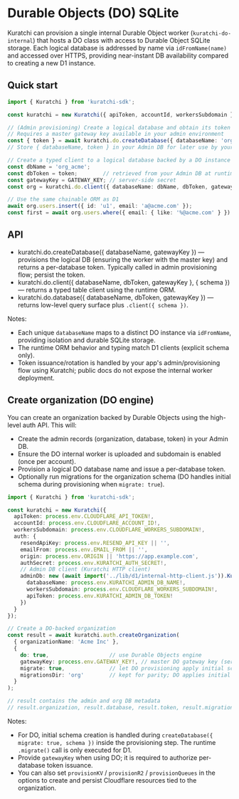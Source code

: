 # Durable Objects (DO) SQLite

Kuratchi can provision a single internal Durable Object worker (`kuratchi-do-internal`) that hosts a DO class with access to Durable Object SQLite storage. Each logical database is addressed by name via `idFromName(name)` and accessed over HTTPS, providing near-instant DB availability compared to creating a new D1 instance.

## Quick start

```ts
import { Kuratchi } from 'kuratchi-sdk';

const kuratchi = new Kuratchi({ apiToken, accountId, workersSubdomain });

// (Admin provisioning) Create a logical database and obtain its token
// Requires a master gateway key available in your admin environment
const { token } = await kuratchi.do.createDatabase({ databaseName: 'org_acme', gatewayKey: GATEWAY_KEY });
// Store { databaseName, token } in your Admin DB for later use by your app.

// Create a typed client to a logical database backed by a DO instance
const dbName = 'org_acme';
const dbToken = token;        // retrieved from your Admin DB at runtime
const gatewayKey = GATEWAY_KEY; // server-side secret
const org = kuratchi.do.client({ databaseName: dbName, dbToken, gatewayKey }, { schema: 'organization' });

// Use the same chainable ORM as D1
await org.users.insert({ id: 'u1', email: 'a@acme.com' });
const first = await org.users.where({ email: { like: '%@acme.com' } }).first();
```

## API

- kuratchi.do.createDatabase({ databaseName, gatewayKey }) — provisions the logical DB (ensuring the worker with the master key) and returns a per-database token. Typically called in admin provisioning flow; persist the token.
- kuratchi.do.client({ databaseName, dbToken, gatewayKey }, { schema }) — returns a typed table client using the runtime ORM.
- kuratchi.do.database({ databaseName, dbToken, gatewayKey }) — returns low-level query surface plus `.client({ schema })`.

Notes:
- Each unique `databaseName` maps to a distinct DO instance via `idFromName`, providing isolation and durable SQLite storage.
- The runtime ORM behavior and typing match D1 clients (explicit schema only).
- Token issuance/rotation is handled by your app's admin/provisioning flow using Kuratchi; public docs do not expose the internal worker deployment.

## Create organization (DO engine)

You can create an organization backed by Durable Objects using the high-level auth API. This will:

- Create the admin records (organization, database, token) in your Admin DB.
- Ensure the DO internal worker is uploaded and subdomain is enabled (once per account).
- Provision a logical DO database name and issue a per-database token.
- Optionally run migrations for the organization schema (DO handles initial schema during provisioning when `migrate: true`).

```ts
import { Kuratchi } from 'kuratchi-sdk';

const kuratchi = new Kuratchi({
  apiToken: process.env.CLOUDFLARE_API_TOKEN!,
  accountId: process.env.CLOUDFLARE_ACCOUNT_ID!,
  workersSubdomain: process.env.CLOUDFLARE_WORKERS_SUBDOMAIN!,
  auth: {
    resendApiKey: process.env.RESEND_API_KEY || '',
    emailFrom: process.env.EMAIL_FROM || '',
    origin: process.env.ORIGIN || 'https://app.example.com',
    authSecret: process.env.KURATCHI_AUTH_SECRET!,
    // Admin DB client (Kuratchi HTTP client)
    adminDb: new (await import('../lib/d1/internal-http-client.js')).KuratchiHttpClient({
      databaseName: process.env.KURATCHI_ADMIN_DB_NAME!,
      workersSubdomain: process.env.CLOUDFLARE_WORKERS_SUBDOMAIN!,
      apiToken: process.env.KURATCHI_ADMIN_DB_TOKEN!
    })
  }
});

// Create a DO-backed organization
const result = await kuratchi.auth.createOrganization(
  { organizationName: 'Acme Inc' },
  {
    do: true,                   // use Durable Objects engine
    gatewayKey: process.env.GATEWAY_KEY!, // master DO gateway key (server-side secret)
    migrate: true,              // let DO provisioning apply initial schema
    migrationsDir: 'org'        // kept for parity; DO applies initial schema during create
  }
);

// result contains the admin and org DB metadata
// result.organization, result.database, result.token, result.migration, result.sessionCookie (if user data was provided)
```

Notes:

- For DO, initial schema creation is handled during `createDatabase({ migrate: true, schema })` inside the provisioning step. The runtime `.migrate()` call is only executed for D1.
- Provide `gatewayKey` when using DO; it is required to authorize per-database token issuance.
- You can also set `provisionKV` / `provisionR2` / `provisionQueues` in the options to create and persist Cloudflare resources tied to the organization.
